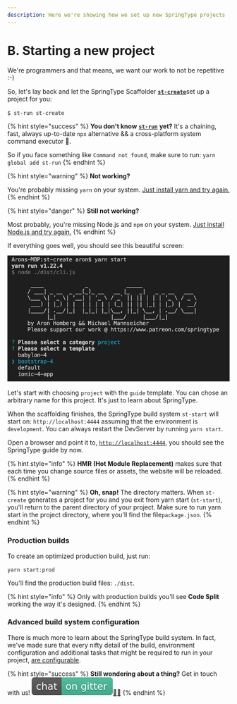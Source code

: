 ```yaml
---
description: Here we're showing how we set up new SpringType projects
---
```


# B. Starting a new project

We're programmers and that means, we want our work to not be repetitive :-\)  
  
So, let's lay back and let the SpringType Scaffolder [**`st-create`**](https://github.com/springtype-org/st-create)set up a project for you:

`$ st-run st-create`

{% hint style="success" %}
**You don't know** [**`st-run`**](https://github.com/springtype-org/st-run) **yet?** It's a chaining, fast, always up-to-date `npx` alternative && a сross-platform system command executor 🚀.   
  
So if you face something like `Command not found`, make sure to run: `yarn global add st-run`
{% endhint %}

{% hint style="warning" %}
**Not working?**

You're probably missing `yarn` on your system. [Just install yarn and try again.](https://classic.yarnpkg.com/en/docs/install/)
{% endhint %}

{% hint style="danger" %}
**Still not working?**

Most probably, you're missing Node.js and `npm` on your system. [Just install Node.js and try again.](https://nodejs.org/en/)
{% endhint %}

If everything goes well, you should see this beautiful screen:

![Setting up SpringType projects in seconds](../.gitbook/assets/st-create.png)

Let's start with choosing `project` with the  `guide` template. You can chose an arbitrary name for this project. It's just to learn about SpringType. 

When the scaffolding finishes, the SpringType build system `st-start` will start on: `http://localhost:4444` assuming that the environment is `development`. You can always restart the DevServer by running `yarn start`.

Open a browser and point it to, [`http://localhost:4444`](http://localhost:4444), you should see the SpringType guide by now.

{% hint style="info" %}
**HMR \(Hot Module Replacement\)** makes sure that each time you change source files or assets, the website will be reloaded.
{% endhint %}

{% hint style="warning" %}
**Oh, snap!** The directory matters. When `st-create` generates a project for you and you exit from yarn start \(`st-start`\), you'll return to the parent directory of your project. Make sure to run yarn start in the project directory, where you'll find the file`package.json`.
{% endhint %}

### Production builds

To create an optimized production build, just run:

```text
yarn start:prod
```

You'll find the production build files: `./dist`. 

{% hint style="info" %}
Only with production builds you'll see **Code Split** working the way it's designed.
{% endhint %}

### Advanced build system configuration

There is much more to learn about the SpringType build system. In fact, we've made sure that every nifty detail of the build, environment configuration and additional tasks that might be required to run in your project, [are configurable](../bundle-1.md).

{% hint style="success" %}
**Still wondering about a thing?** Get in touch with us! [![](../.gitbook/assets/gitter.svg)](https://gitter.im/springtype-official/springtype?utm_source=badge&utm_medium=badge&utm_campaign=pr-badge)[💬](https://emojipedia.org/speech-balloon/)[🤓](https://emojipedia.org/nerd-face/)
{% endhint %}

